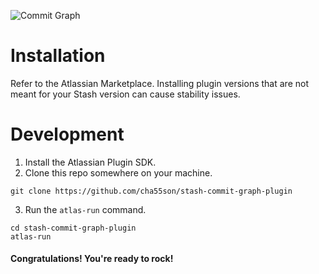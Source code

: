 ![Commit Graph](http://i.imgur.com/yPSMwCH.png)
# Installation

Refer to the Atlassian Marketplace. Installing plugin versions that are not meant for your Stash version can cause stability issues.

# Development

1. Install the Atlassian Plugin SDK.
2. Clone this repo somewhere on your machine.

```
git clone https://github.com/cha55son/stash-commit-graph-plugin
```

3. Run the `atlas-run` command.

```
cd stash-commit-graph-plugin
atlas-run
```

#### Congratulations! You're ready to rock!
